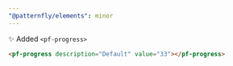 ```yaml
---
"@patternfly/elements": minor
---
```


✨ Added `<pf-progress>`

```html
<pf-progress description="Default" value="33"></pf-progress>
```
